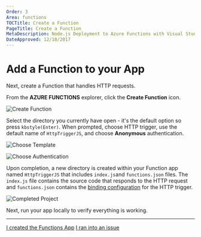 ```yaml
---
Order: 3
Area: functions
TOCTitle: Create a Function
PageTitle: Create a Function
MetaDescription: Node.js Deployment to Azure Functions with Visual Studio Code
DateApproved: 12/18/2017
---
```

# Add a Function to your App

Next, create a Function that handles HTTP requests.

From the **AZURE FUNCTIONS** explorer, click the **Create Function** icon.

![Create Function](/images/functions-extension/create-function.png)

Select the directory you currently have open - it's the default option so press `kbstyle(Enter)`. When prompted, choose HTTP trigger, use the default name of `HttpTriggerJS`, and choose **Anonymous** authentication.

![Choose Template](/images/functions-extension/create-function-choose-template.png)

![Choose Authentication](/images/functions-extension/create-function-anonymous-auth.png)

Upon completion, a new directory is created within your Function app named `HttpTriggerJS` that includes `index.js`and `functions.json` files. The `index.js` file contains the source code that responds to the HTTP request and `functions.json` contains the [binding configuration](https://docs.microsoft.com/en-us/azure/azure-functions/functions-triggers-bindings) for the HTTP trigger.

![Completed Project](/images/functions-extension/functions-vscode-intro.png)

Next, run your app locally to verify everything is working.

---

<a class="tutorial-next-btn" href="/tutorials/functions-extension/run-app">I created the Functions App</a> <a class="tutorial-feedback-btn" onclick="reportIssue('node-deployment-azurefunctions', 'create-function')" href="javascript:void(0)">I ran into an issue</a>

